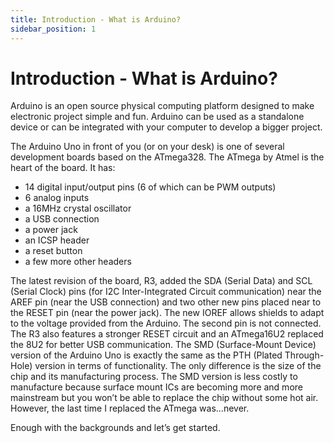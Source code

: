 ```yaml
---
title: Introduction - What is Arduino?
sidebar_position: 1
---
```


# Introduction - What is Arduino?

Arduino is an open source physical computing platform designed to make electronic project simple and fun. Arduino can be used as a standalone device or can be integrated with your computer to develop a bigger project.

The Arduino Uno in front of you (or on your desk) is one of several development boards based on the ATmega328. The ATmega by Atmel is the heart of the board. It has:
- 14 digital input/output pins (6 of which can be PWM outputs)
- 6 analog inputs
- a 16MHz crystal oscillator
- a USB connection
- a power jack
- an ICSP header
- a reset button
- a few more other headers

The latest revision of the board, R3, added the SDA (Serial Data) and SCL (Serial Clock) pins (for I2C Inter-Integrated Circuit communication) near the AREF pin (near the USB connection) and two other new pins placed near to the RESET pin (near the power jack). The new IOREF allows shields to adapt to the voltage provided from the Arduino. The second pin is not connected. The R3 also features a stronger RESET circuit and an ATmega16U2 replaced the 8U2 for better USB communication. The SMD (Surface-Mount Device) version of the Arduino Uno is exactly the same as the PTH (Plated Through-Hole) version in terms of functionality. The only difference is the size of the chip and its manufacturing process. The SMD version is less costly to manufacture because surface mount ICs are becoming more and more mainstream but you won’t be able to replace the chip without some hot air. However, the last time I replaced the ATmega was...never.

Enough with the backgrounds and let’s get started.